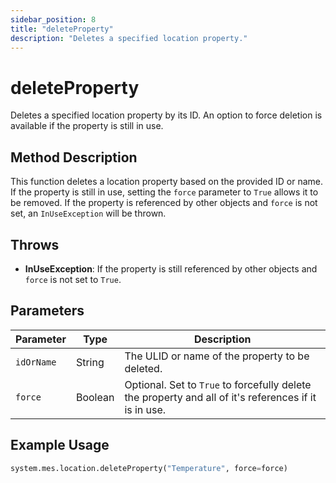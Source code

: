 ```yaml
---
sidebar_position: 8
title: "deleteProperty"
description: "Deletes a specified location property."
---
```


# deleteProperty

Deletes a specified location property by its ID. An option to force deletion is available if the property is still in
use.

## Method Description

This function deletes a location property based on the provided ID or name. If the property is still in use, setting the
`force` parameter to `True` allows it to be removed. If the property is referenced by other objects and `force` is not
set, an `InUseException` will be thrown.

## Throws

- **InUseException**: If the property is still referenced by other objects and `force` is not set to `True`.

## Parameters

| Parameter  | Type    | Description                                                                                           |
|------------|---------|-------------------------------------------------------------------------------------------------------|
| `idOrName` | String  | The ULID or name of the property to be deleted.                                                       |
| `force`    | Boolean | Optional. Set to `True` to forcefully delete the property and all of it's references if it is in use. |

## Example Usage

```python
system.mes.location.deleteProperty("Temperature", force=force)
```